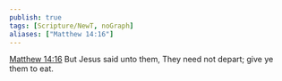 ```yaml
---
publish: true
tags: [Scripture/NewT, noGraph]
aliases: ["Matthew 14:16"]
---
```

[Matthew 14:16](https://churchofjesuschrist.org/study/scriptures/nt/matt/14?lang=eng&id=p16#p16) But Jesus said unto them, They need not depart; give ye them to eat.
